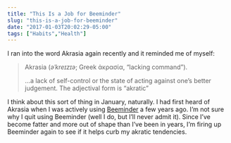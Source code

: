 ```yaml
---
title: "This Is a Job for Beeminder"
slug: "this-is-a-job-for-beeminder"
date: "2017-01-03T20:02:29-05:00"
tags: ["Habits","Health"]
---
```



I ran into the word Akrasia again recently and it reminded me of myself:

> Akrasia (*əˈkreɪzɪə*; Greek ἀκρασία, “lacking command”).
>
> …a lack of self-control or the state of acting against one’s better
> judgement. The adjectival form is “akratic”

I think about this sort of thing in January, naturally. I had first
heard of Akrasia when I was actively using
[Beeminder](https://www.beeminder.com/) a few years ago. I’m not sure
why I quit using Beeminder (well I do, but I’ll never admit it). Since
I’ve become fatter and more out of shape than I’ve been in years, I’m
firing up Beeminder again to see if it helps curb my akratic tendencies.
